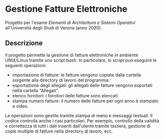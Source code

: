 # Gestione Fatture Elettroniche

Progetto per l'esame *Elementi di Architettura e Sistemi Operativi* all'Università degli Studi di Verona (anno 2020).

## Descrizione
Il progetto permette la gestione di fatture elettroniche in ambiente UNIX/Linux tramite uno script *bash*.
In particolare, lo script può eseguire le seguenti operazioni:
- importazione di fatture: le fatture vengono copiate dalla cartella sorgente alla directory di lavoro del programma.
- esportazione degli allegati: gli allegati delle fatture vengono esportati nella cartella "Allegati".
- elenco fornitori: i fornitori delle fatture sono elencati.
- stampa numero fatture: il numero delle fatture per ogni anno è stampato a video.


Le operazioni sono gestite tramite stampa di menù e messaggi testuali. Il codice controlla anche i casi particolari. Per esempio, controllo della validità e correttezza di tutti i dati inseriti dall'utente tramite tastiera, gestione di copie multiple di fatture nella directory di lavoro, ecc.
